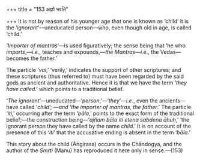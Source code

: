 +++
title = "153 अज्ञो भवति"

+++
It is not by reason of his younger age that one is known as ‘child’ it
is the ‘*ignorant*’—uneducated person—who, even though old in age, is
called ‘child.’

‘*Importer of mantras*’—is used figuratively; the sense being that ‘he
who *imparts*,—*i.e*., teaches and expounds,—*the Mantras—i.e*., the
Vedas—becomes the father.’

The particle ‘*vai*,’ ‘verily,’ indicates the support of other
scriptures; and these scriptures (thus referred to) must have been
regarded by the said gods as ancient and authoritative. Hence it is that
we have the term ‘*they have called*.’ which points to a traditional
belief.

‘*The ignorant*’—uneducated—‘*person*,’—‘*they*’—*i.e*., even the
ancients—have called ‘*child*’; —*and* ‘*the importer of mantras, the
father*.’ The particle ‘*iti*,’ occurring after the term ‘*bāla*,’
points to the exact form of the traditional belief;—the construction
being—‘*ajñam bāla iti etena śabdena āhuḥ*,’ ‘the ignorant person they
have called by the name *child*.’ It is on account of the presence of
this ‘*iti*’ that the accusative ending is absent in the term ‘*bāla*.’

This story about the child (Āṅgirasa) occurs in the Chāndogya, and the
author of the *Smṛti* (Manu) has reproduced it here only in sense.—(153)


